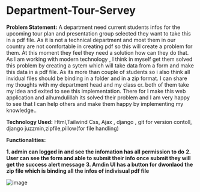 ﻿# Department-Tour-Servey

 


**Problem Statement:** A department need current students infos for the upcoming tour plan and presentation group selected they want to take this in a pdf file. As it is not a technical department and most them in our country are not comfortable in creating pdf 
so this will create a problem for them. At this moment they feel they need a solution how can they do that. As I am working with modern technology , I think in myself get them solved this problem by creating a sytem which will take data from a form and make this data in a pdf file. As its more than couple of students so i also think all invidual files should be binding in a folder and in a zip format. I can share my thoughts with my department head  and my class cr. both of them take my idea and exited to see this implementation. There for I make this web application  and alhumdulillah its solved their problem and I am very happy to see that I can help others and make them happy by implementing my knowledge..

**Technology Used:** Html,Tailwind Css, Ajax , django , git for version contoll, django juzzmin,zipfile,pillow(for file handling) 

**Functionalities:**
 

**1. admin can logged in and see the infomation has all permission to do**
**2. User can see the form and able to submit their info once submit they will get the success alert message** 
**3. Amdin UI has a button for dwonlaod the zip file which is binding all the infos of indivisual pdf file**


![image](https://github.com/moinul75/Department-Tour-Servey/assets/102654562/b7cb3549-3fb1-4878-b9ef-47be8f922463)






